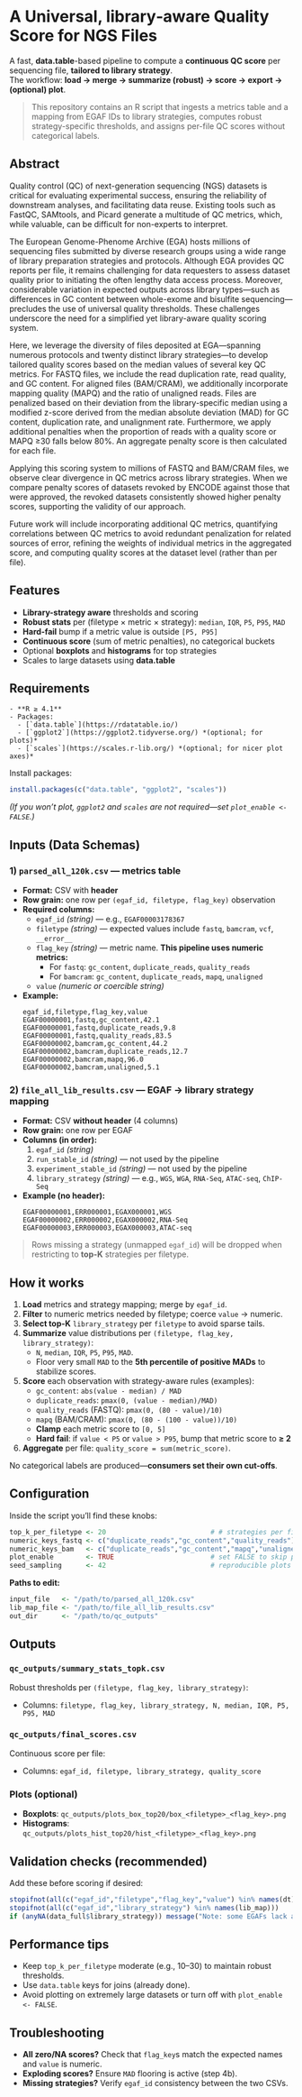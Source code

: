 # A Universal, library‐aware Quality Score for NGS Files

A fast, **data.table**-based pipeline to compute a **continuous QC score** per sequencing file, **tailored to library strategy**.  
The workflow: **load → merge → summarize (robust) → score → export → (optional) plot**.

> This repository contains an R script that ingests a metrics table and a mapping from EGAF IDs to library strategies, computes robust strategy-specific thresholds, and assigns per-file QC scores without categorical labels.

## Abstract

Quality control (QC) of next-generation sequencing (NGS) datasets is critical for evaluating experimental success, ensuring the reliability of downstream analyses, and facilitating data reuse. Existing tools such as FastQC, SAMtools, and Picard generate a multitude of QC metrics, which, while valuable, can be difficult for non-experts to interpret.

The European Genome-Phenome Archive (EGA) hosts millions of sequencing files submitted by diverse research groups using a wide range of library preparation strategies and protocols. Although EGA provides QC reports per file, it remains challenging for data requesters to assess dataset quality prior to initiating the often lengthy data access process. Moreover, considerable variation in expected outputs across library types—such as differences in GC content between whole-exome and bisulfite sequencing—precludes the use of universal quality thresholds. These challenges underscore the need for a simplified yet library-aware quality scoring system.

Here, we leverage the diversity of files deposited at EGA—spanning numerous protocols and twenty distinct library strategies—to develop tailored quality scores based on the median values of several key QC metrics. For FASTQ files, we include the read duplication rate, read quality, and GC content. For aligned files (BAM/CRAM), we additionally incorporate mapping quality (MAPQ) and the ratio of unaligned reads. Files are penalized based on their deviation from the library-specific median using a modified z-score derived from the median absolute deviation (MAD) for GC content, duplication rate, and unalignment rate. Furthermore, we apply additional penalties when the proportion of reads with a quality score or MAPQ ≥30 falls below 80%. An aggregate  penalty score is then calculated for each file.

Applying this scoring system to millions of FASTQ and BAM/CRAM files, we observe clear divergence in QC metrics across library strategies. When we compare penalty scores of datasets revoked by ENCODE against those that were approved, the revoked datasets consistently showed higher penalty scores, supporting the validity of our approach.

Future work will include incorporating additional QC metrics, quantifying correlations between QC metrics to avoid redundant penalization for related sources of error, refining the weights of individual metrics in the aggregated score, and computing quality scores at the dataset level (rather than per file).


## Features

- **Library-strategy aware** thresholds and scoring
- **Robust stats** per (filetype × metric × strategy): `median`, `IQR`, `P5`, `P95`, `MAD`
- **Hard-fail** bump if a metric value is outside `[P5, P95]`
- **Continuous score** (sum of metric penalties), no categorical buckets
- Optional **boxplots** and **histograms** for top strategies
- Scales to large datasets using **data.table**


## Requirements
```
- **R ≥ 4.1**
- Packages:
  - [`data.table`](https://rdatatable.io/)
  - [`ggplot2`](https://ggplot2.tidyverse.org/) *(optional; for plots)*
  - [`scales`](https://scales.r-lib.org/) *(optional; for nicer plot axes)*
```
Install packages:

```r
install.packages(c("data.table", "ggplot2", "scales"))
```

 *(If you won’t plot, `ggplot2` and `scales` are not required—set `plot_enable <- FALSE`.)*

## Inputs (Data Schemas)

### 1) `parsed_all_120k.csv` — **metrics table**
- **Format:** CSV with **header**
- **Row grain:** one row per `(egaf_id, filetype, flag_key)` observation
- **Required columns:**
  - `egaf_id` *(string)* — e.g., `EGAF00003178367`
  - `filetype` *(string)* — expected values include `fastq`, `bamcram`, `vcf`, `__error__`
  - `flag_key` *(string)* — metric name. **This pipeline uses numeric metrics:**
    - For `fastq`: `gc_content`, `duplicate_reads`, `quality_reads`
    - For `bamcram`: `gc_content`, `duplicate_reads`, `mapq`, `unaligned`
  - `value` *(numeric or coercible string)*
- **Example:**
  ```csv
  egaf_id,filetype,flag_key,value
  EGAF00000001,fastq,gc_content,42.1
  EGAF00000001,fastq,duplicate_reads,9.8
  EGAF00000001,fastq,quality_reads,83.5
  EGAF00000002,bamcram,gc_content,44.2
  EGAF00000002,bamcram,duplicate_reads,12.7
  EGAF00000002,bamcram,mapq,96.0
  EGAF00000002,bamcram,unaligned,5.1
  ```

### 2) `file_all_lib_results.csv` — **EGAF → library strategy mapping**
- **Format:** CSV **without header** (4 columns)
- **Row grain:** one row per EGAF
- **Columns (in order):**
  1. `egaf_id` *(string)*
  2. `run_stable_id` *(string)* — not used by the pipeline
  3. `experiment_stable_id` *(string)* — not used by the pipeline
  4. `library_strategy` *(string)* — e.g., `WGS`, `WGA`, `RNA-Seq`, `ATAC-seq`, `ChIP-Seq`
- **Example (no header):**
  ```csv
  EGAF00000001,ERR000001,EGAX000001,WGS
  EGAF00000002,ERR000002,EGAX000002,RNA-Seq
  EGAF00000003,ERR000003,EGAX000003,ATAC-seq
  ```

> Rows missing a strategy (unmapped `egaf_id`) will be dropped when restricting to **top-K** strategies per filetype.


## How it works

1. **Load** metrics and strategy mapping; merge by `egaf_id`.
2. **Filter** to numeric metrics needed by filetype; coerce `value` → numeric.
3. **Select top-K** `library_strategy` per `filetype` to avoid sparse tails.
4. **Summarize** value distributions per `(filetype, flag_key, library_strategy)`:
   - `N`, `median`, `IQR`, `P5`, `P95`, `MAD`.
   - Floor very small `MAD` to the **5th percentile of positive MADs** to stabilize scores.
5. **Score** each observation with strategy-aware rules (examples):
   - `gc_content`: `abs(value - median) / MAD`
   - `duplicate_reads`: `pmax(0, (value - median)/MAD)`
   - `quality_reads` (FASTQ): `pmax(0, (80 - value)/10)`
   - `mapq` (BAM/CRAM): `pmax(0, (80 - (100 - value))/10)`
   - **Clamp** each metric score to `[0, 5]`
   - **Hard fail**: if `value < P5` or `value > P95`, bump that metric score to **≥ 2**
6. **Aggregate** per file: `quality_score = sum(metric_score)`.

No categorical labels are produced—**consumers set their own cut-offs**.


## Configuration

Inside the script you’ll find these knobs:

```r
top_k_per_filetype <- 20                          # # strategies per filetype to keep
numeric_keys_fastq <- c("duplicate_reads","gc_content","quality_reads")
numeric_keys_bam   <- c("duplicate_reads","gc_content","mapq","unaligned")
plot_enable        <- TRUE                        # set FALSE to skip plotting
seed_sampling      <- 42                          # reproducible plots
```

**Paths to edit:**
```r
input_file   <- "/path/to/parsed_all_120k.csv"
lib_map_file <- "/path/to/file_all_lib_results.csv"
out_dir      <- "/path/to/qc_outputs"
```

## Outputs

### `qc_outputs/summary_stats_topk.csv`
Robust thresholds per `(filetype, flag_key, library_strategy)`:
- Columns: `filetype, flag_key, library_strategy, N, median, IQR, P5, P95, MAD`

### `qc_outputs/final_scores.csv`
Continuous score per file:
- Columns: `egaf_id, filetype, library_strategy, quality_score`

### Plots (optional)
- **Boxplots**: `qc_outputs/plots_box_top20/box_<filetype>_<flag_key>.png`
- **Histograms**: `qc_outputs/plots_hist_top20/hist_<filetype>_<flag_key>.png`


## Validation checks (recommended)

Add these before scoring if desired:

```r
stopifnot(all(c("egaf_id","filetype","flag_key","value") %in% names(dt)))
stopifnot(all(c("egaf_id","library_strategy") %in% names(lib_map)))
if (anyNA(data_full$library_strategy)) message("Note: some EGAFs lack a mapped library_strategy.")
```


## Performance tips

- Keep `top_k_per_filetype` moderate (e.g., 10–30) to maintain robust thresholds.
- Use `data.table` keys for joins (already done).
- Avoid plotting on extremely large datasets or turn off with `plot_enable <- FALSE`.

## Troubleshooting

- **All zero/NA scores?** Check that `flag_key`s match the expected names and `value` is numeric.
- **Exploding scores?** Ensure `MAD` flooring is active (step 4b).
- **Missing strategies?** Verify `egaf_id` consistency between the two CSVs.

